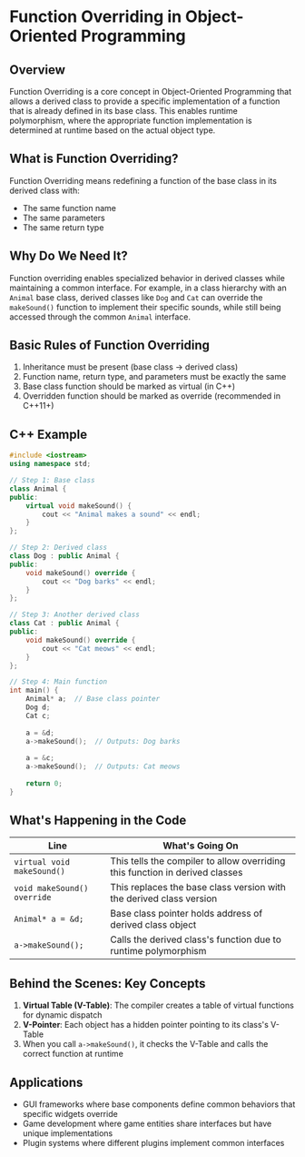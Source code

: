 # Function Overriding in Object-Oriented Programming

## Overview
Function Overriding is a core concept in Object-Oriented Programming that allows a derived class to provide a specific implementation of a function that is already defined in its base class. This enables runtime polymorphism, where the appropriate function implementation is determined at runtime based on the actual object type.

## What is Function Overriding?
Function Overriding means redefining a function of the base class in its derived class with:
- The same function name
- The same parameters
- The same return type

## Why Do We Need It?
Function overriding enables specialized behavior in derived classes while maintaining a common interface. For example, in a class hierarchy with an `Animal` base class, derived classes like `Dog` and `Cat` can override the `makeSound()` function to implement their specific sounds, while still being accessed through the common `Animal` interface.

## Basic Rules of Function Overriding
1. Inheritance must be present (base class → derived class)
2. Function name, return type, and parameters must be exactly the same
3. Base class function should be marked as virtual (in C++)
4. Overridden function should be marked as override (recommended in C++11+)

## C++ Example

```cpp
#include <iostream>
using namespace std;

// Step 1: Base class
class Animal {
public:
    virtual void makeSound() {
        cout << "Animal makes a sound" << endl;
    }
};

// Step 2: Derived class
class Dog : public Animal {
public:
    void makeSound() override {
        cout << "Dog barks" << endl;
    }
};

// Step 3: Another derived class
class Cat : public Animal {
public:
    void makeSound() override {
        cout << "Cat meows" << endl;
    }
};

// Step 4: Main function
int main() {
    Animal* a;  // Base class pointer
    Dog d;
    Cat c;
    
    a = &d;
    a->makeSound();  // Outputs: Dog barks
    
    a = &c;
    a->makeSound();  // Outputs: Cat meows
    
    return 0;
}
```

## What's Happening in the Code

| Line | What's Going On |
|------|----------------|
| `virtual void makeSound()` | This tells the compiler to allow overriding this function in derived classes |
| `void makeSound() override` | This replaces the base class version with the derived class version |
| `Animal* a = &d;` | Base class pointer holds address of derived class object |
| `a->makeSound();` | Calls the derived class's function due to runtime polymorphism |

## Behind the Scenes: Key Concepts

1. **Virtual Table (V-Table)**: The compiler creates a table of virtual functions for dynamic dispatch
2. **V-Pointer**: Each object has a hidden pointer pointing to its class's V-Table
3. When you call `a->makeSound()`, it checks the V-Table and calls the correct function at runtime

## Applications

- GUI frameworks where base components define common behaviors that specific widgets override
- Game development where game entities share interfaces but have unique implementations
- Plugin systems where different plugins implement common interfaces

